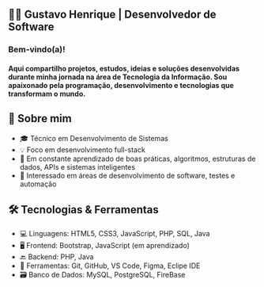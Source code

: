 ## 👨‍💻 Gustavo Henrique | Desenvolvedor de Software
### Bem-vindo(a)!
#### Aqui compartilho projetos, estudos, ideias e soluções desenvolvidas durante minha jornada na área de Tecnologia da Informação. Sou apaixonado pela programação, desenvolvimento e tecnologias que transformam o mundo.


## 🚀 Sobre mim
- 🎓 Técnico em Desenvolvimento de Sistemas
- 💡 Foco em desenvolvimento full-stack
- 🧠 Em constante aprendizado de boas práticas, algoritmos, estruturas de dados, APIs e sistemas inteligentes
- 💼 Interessado em áreas de desenvolvimento de software, testes e automação


## 🛠️ Tecnologias & Ferramentas
- 💻 Linguagens: HTML5, CSS3, JavaScript, PHP, SQL, Java
- 🖥️ Frontend: Bootstrap, JavaScript (em aprendizado)
- 🔙 Backend: PHP, Java
- 🔧 Ferramentas: Git, GitHub, VS Code, Figma, Eclipe IDE
- 🗃️ Banco de Dados: MySQL, PostgreSQL, FireBase
